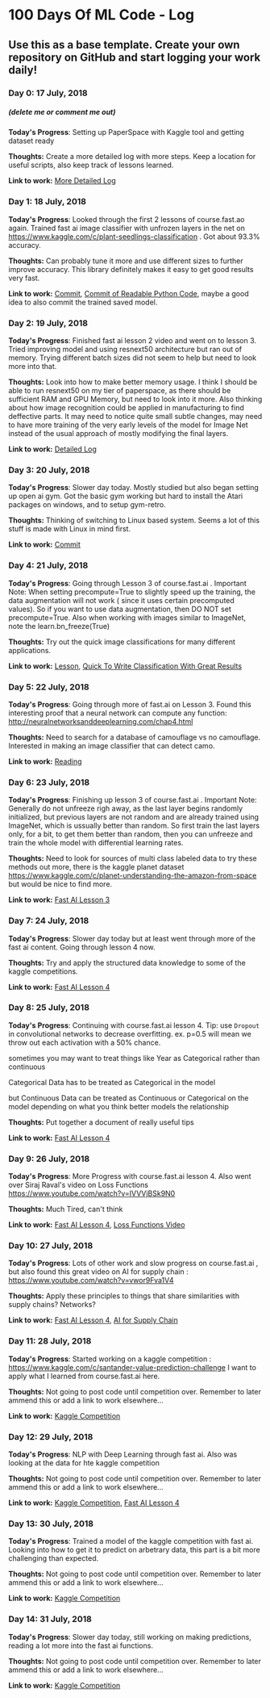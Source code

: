 # 100 Days Of ML Code - Log

## Use this as a base template. Create your own repository on GitHub and start logging your work daily!

### Day 0: 17 July, 2018
##### (delete me or comment me out)

**Today's Progress**: Setting up PaperSpace with Kaggle tool and getting dataset ready

**Thoughts:** Create a more detailed log with more steps. Keep a location for useful scripts, also keep track of lessons learned.

**Link to work:** [More Detailed Log](https://github.com/NikitaVr/100DaysOfMLCode/blob/master/logs/Day0.md)

### Day 1: 18 July, 2018

**Today's Progress**: Looked through the first 2 lessons of course.fast.ao again. Trained fast ai image classifier with unfrozen layers in the net on https://www.kaggle.com/c/plant-seedlings-classification . Got about 93.3% accuracy. 

**Thoughts:** Can probably tune it more and use different sizes to further improve accuracy. This library definitely makes it easy to get good results very fast.

**Link to work:** [Commit](https://github.com/NikitaVr/100DaysOfMLCode/commit/a5458822952a475c1503d3345ab65f3031bf901e), [Commit of Readable Python Code](https://github.com/NikitaVr/100DaysOfMLCode/commit/db206e77ae9ade436ab23f84efc69b7b02f95db9), maybe a good idea to also commit the trained saved model.

### Day 2: 19 July, 2018

**Today's Progress**: Finished fast ai lesson 2 video and went on to lesson 3. Tried improving model and using resnext50 architecture but ran out of memory. Trying different batch sizes did not seem to help but need to look more into that.

**Thoughts:** Look into how to make better memory usage. I think I should be able to run resnext50 on my tier of paperspace, as there should be sufficient RAM and GPU Memory, but need to look into it more. Also thinking about how image recognition could be applied in manufacturing to find deffective parts. It may need to notice quite small subtle changes, may need to have more training of the very early levels of the model for Image Net instead of the usual approach of mostly modifying the final layers.

**Link to work:** [Detailed Log](https://github.com/NikitaVr/100DaysOfMLCode/blob/master/logs/Day2.md)

### Day 3: 20 July, 2018

**Today's Progress**: Slower day today. Mostly studied but also began setting up open ai gym. Got the basic gym working but hard to install the Atari packages on windows, and to setup gym-retro.

**Thoughts:** Thinking of switching to Linux based system. Seems a lot of this stuff is made with Linux in mind first.

**Link to work:** [Commit](https://github.com/NikitaVr/100DaysOfMLCode/commit/ea3909e415f3bfc8bf4ffa1fa04d4a356abc86b9)

### Day 4: 21 July, 2018

**Today's Progress**: Going through Lesson 3 of course.fast.ai . Important Note: When setting precompute=True to slightly speed up the training, the data augmentation will not work ( since it uses certain precomputed values). So if you want to use data augmentation, then DO NOT set precompute=True. Also when working with images similar to ImageNet, note the learn.bn_freeze(True)

**Thoughts:** Try out the quick image classifications for many different applications.

**Link to work:** [Lesson](http://course.fast.ai/lessons/lesson3.html), [Quick To Write Classification With Great Results](https://github.com/NikitaVr/100DaysOfMLCode/blob/master/fastai/StateOfTheArtImageClassification.JPG)

### Day 5: 22 July, 2018

**Today's Progress**: Going through more of fast.ai on Lesson 3. Found this interesting proof that a neural network can compute any function: http://neuralnetworksanddeeplearning.com/chap4.html

**Thoughts:** Need to search for a database of camouflage vs no camouflage. Interested in making an image classifier that can detect camo.

**Link to work:** [Reading](http://neuralnetworksanddeeplearning.com/chap4.html)

### Day 6: 23 July, 2018

**Today's Progress**: Finishing up lesson 3 of course.fast.ai . Important Note: Generally do not unfreeze righ away, as the last layer begins randomly initialized, but previous layers are not random and are already trained using ImageNet, which is ussually better than random. So first train the last layers only, for a bit, to get them better than random, then you can unfreeze and train the whole model with differential learning rates.

**Thoughts:** Need to look for sources of multi class labeled data to try these methods out more, there is the kaggle planet dataset https://www.kaggle.com/c/planet-understanding-the-amazon-from-space but would be nice to find more.

**Link to work:** [Fast AI Lesson 3](http://course.fast.ai/lessons/lesson3.html)

### Day 7: 24 July, 2018

**Today's Progress**: Slower day today but at least went through more of the fast ai content. Going through lesson 4 now.

**Thoughts:** Try and apply the structured data knowledge to some of the kaggle competitions.

**Link to work:** [Fast AI Lesson 4](http://course.fast.ai/lessons/lesson4.html)

### Day 8: 25 July, 2018

**Today's Progress**: Continuing with course.fast.ai lesson 4. Tip: use `Dropout` in convolutional networks to decrease overfitting. ex. p=0.5 will mean we throw out each activation with a 50% chance.

sometimes you may want to treat things like Year as Categorical rather than continuous

Categorical Data has to be treated as Categorical in the model

but Continuous Data can be treated as Continuous or Categorical on the model depending on what you think better models the relationship

**Thoughts:** Put together a document of really useful tips

**Link to work:** [Fast AI Lesson 4](http://course.fast.ai/lessons/lesson4.html)

### Day 9: 26 July, 2018

**Today's Progress**: More Progress with course.fast.ai lesson 4. Also went over Siraj Raval's video on Loss Functions https://www.youtube.com/watch?v=IVVVjBSk9N0

**Thoughts:** Much Tired, can't think

**Link to work:** [Fast AI Lesson 4](http://course.fast.ai/lessons/lesson4.html), [Loss Functions Video](https://www.youtube.com/watch?v=IVVVjBSk9N0)


### Day 10: 27 July, 2018

**Today's Progress**: Lots of other work and slow progress on course.fast.ai , but also found this great video on AI for supply chain : https://www.youtube.com/watch?v=vwor9Fva1V4

**Thoughts:** Apply these principles to things that share similarities with supply chains? Networks?

**Link to work:** [Fast AI Lesson 4](http://course.fast.ai/lessons/lesson4.html), [AI for Supply Chain](https://www.youtube.com/watch?v=vwor9Fva1V4)

### Day 11: 28 July, 2018

**Today's Progress**: Started working on a kaggle competition : https://www.kaggle.com/c/santander-value-prediction-challenge I want to apply what I learned from course.fast.ai here. 

**Thoughts:** Not going to post code until competition over. Remember to later ammend this or add a link to work elsewhere...

**Link to work:** [Kaggle Competition](https://www.kaggle.com/c/santander-value-prediction-challenge)

### Day 12: 29 July, 2018

**Today's Progress**: NLP with Deep Learning through fast ai. Also was looking at the data for hte kaggle competition

**Thoughts:** Not going to post code until competition over. Remember to later ammend this or add a link to work elsewhere...

**Link to work:** [Kaggle Competition](https://www.kaggle.com/c/santander-value-prediction-challenge), [Fast AI Lesson 4](http://course.fast.ai/lessons/lesson4.html)

### Day 13: 30 July, 2018

**Today's Progress**: Trained a model of the kaggle competition with fast ai. Looking into how to get it to predict on arbetrary data, this part is a bit more challenging than expected.

**Thoughts:** Not going to post code until competition over. Remember to later ammend this or add a link to work elsewhere...

**Link to work:** [Kaggle Competition](https://www.kaggle.com/c/santander-value-prediction-challenge)

### Day 14: 31 July, 2018

**Today's Progress**: Slower day today, still working on making predictions, reading a lot more into the fast ai functions.

**Thoughts:** Not going to post code until competition over. Remember to later ammend this or add a link to work elsewhere...

**Link to work:** [Kaggle Competition](https://www.kaggle.com/c/santander-value-prediction-challenge)




